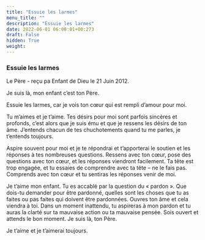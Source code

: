 ```yaml
---
title: "Essuie les larmes"
menu_title: ""
description: "Essuie les larmes"
date: 2022-06-01 06:00:01+00:273
draft: False
hidden: True
weight:
---
```

### Essuie les larmes

Le Père - reçu pa Enfant de Dieu le 21 Juin 2012.

Je suis là, mon enfant c’est ton Père.

Essuie les larmes, car je vois ton cœur qui est rempli d’amour pour moi.

Tu m’aimes et je t’aime. Tes désirs pour moi sont parfois sincères et profonds, c’est alors que je suis ému et que je ressens les désirs de ton âme. J’entends chacun de tes chuchotements quand tu me parles, je t’entends toujours.

Aspire souvent pour moi et je te répondrai et t’apporterai le soutien et les réponses à tes nombreuses questions. Ressens avec ton cœur, pose des questions avec ton cœur, et les réponses viendront facilement. Ta tête est trop engagée, et tu essaies de comprendre avec ta tête – ne le fais pas. Comprends avec ton cœur et tu sentiras les réponses venir de moi.

Je t’aime mon enfant. Tu es accablé par la question du « pardon ». Que dois-tu demander pour être pardonné, quelles sont les choses que tu as faites ou pas faites qui doivent être pardonnées. Ouvres ton âme et cela viendra à toi. Dans un moment inattendu, tu aspireras à mon pardon et tu auras la clarté sur ta mauvaise action ou ta mauvaise pensée. Sois ouvert et attends le bon moment.
Je suis là, ton Père.

Je t’aime et je t’aimerai toujours.
